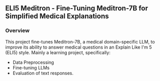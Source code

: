 ## ELI5 Meditron - Fine-Tuning Meditron-7B for Simplified Medical Explanations

### Overview

This project fine-tunes Meditron-7B, a medical domain-specific LLM, to improve its ability to answer medical questions in an Explain Like I'm 5 (ELI5) style. Mainly a learning project, specifically:

- Data Preprocessing
- Fine-tuning LLMs
- Evaluation of text responses.

